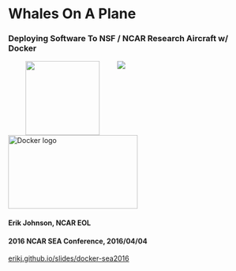# Whales On A Plane

### Deploying Software To NSF / NCAR Research Aircraft w/ Docker

&nbsp;&nbsp;&nbsp;&nbsp;&nbsp;&nbsp;&nbsp;&nbsp;&nbsp;<img src='images/eollogo_transparent.png' height=150 width=150 style='vertical-align:top;'/>&nbsp;&nbsp;&nbsp;&nbsp;&nbsp;&nbsp;&nbsp;&nbsp;&nbsp;<img src='images/ncar-white.png' style='vertical-align:top;'/>&nbsp;&nbsp;&nbsp;
<img src='images/docker-logo.png' width=262 height=149 alt='Docker logo' style='vertical-align:top;'/>

#### Erik Johnson, NCAR EOL

#### 2016 NCAR SEA Conference, 2016/04/04

[erikj.github.io/slides/docker-sea2016](http://erikj.github.io/slides/docker-sea2016)
